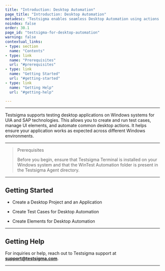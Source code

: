 ```yaml
---
title: "Introduction: Desktop Automation"
page_title: "Introduction: Desktop Automation"
metadesc: "Testsigma enables seamless Desktop Automation using actions for Windows apps | Learn how to create and run tests effortlessly for desktop applications."
noindex: false
order: 30.1
page_id: "testsigma-for-desktop-automation"
warning: false
contextual_links:
- type: section
  name: "Contents"
- type: link
  name: "Prerequisites"
  url: "#prerequisites"
- type: link
  name: "Getting Started"
  url: "#getting-started"
- type: link
  name: "Getting Help"
  url: "#getting-help"

---
```


---

Testsigma supports testing desktop applications on Windows systems for UIA and SAP technologies. This allows you to create and run test cases, manage UI elements, and automate common desktop actions. It helps ensure your application works as expected across different Windows environments.

---

> <p id="prerequisites">Prerequisites</p>
>
> Before you begin, ensure that Testsigma Terminal is installed on your Windows system and that the WinTest Automation folder is present in the Testsigma Agent directory. 

---

## **Getting Started**

- Create a Desktop Project and an Application
  
- Create Test Cases for Desktop Automation

- Create Elements for Desktop Automation

---

## **Getting Help**

For inquiries or help, reach out to Testsigma support at **support@testsigma.com**.

---





